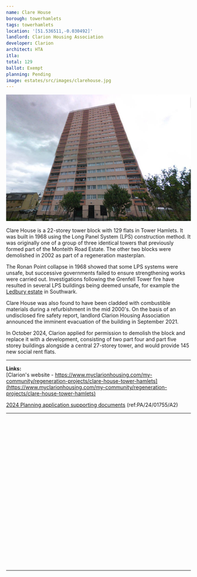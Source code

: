 ```yaml
---
name: Clare House
borough: towerhamlets
tags: towerhamlets
location: '[51.536511,-0.030492]'
landlord: Clarion Housing Association
developer: Clarion
architect: HTA
itla:
total: 129
ballot: Exempt
planning: Pending
image: estates/src/images/clarehouse.jpg
---
```

![Clare House image](src/images/clarehouse.jpg)

Clare House is a 22-storey tower block with 129 flats in Tower Hamlets. It was built in 1968 using the Long Panel System (LPS) construction method. It was originally one of a group of three identical towers that previously formed part of the Monteith Road Estate. The other two blocks were demolished in 2002 as part of a regeneration masterplan.

The Ronan Point collapse in 1968 showed that some LPS systems were unsafe, but successive governments failed to ensure strengthening works were carried out. Investigations following the Grenfell Tower fire have resulted in several LPS buildings being deemed unsafe, for example the [Ledbury estate](https://www.estatewatch.london/estates/southwark/ledbury/) in Southwark.

Clare House was also found to have been cladded with combustible materials during a refurbishment in the mid 2000's. On the basis of an undisclosed fire safety report, landlord Clarion Housing Association announced the imminent evacuation of the building in September 2021. 

In October 2024, Clarion applied for permission to demolish the block and replace it with a development, consisting of two part four and part five storey buildings alongside a central 27-storey tower, and would provide 145 new social rent flats.

---

__Links:__  
[Clarion's website - https://www.myclarionhousing.com/my-community/regeneration-projects/clare-house-tower-hamlets](https://www.myclarionhousing.com/my-community/regeneration-projects/clare-house-tower-hamlets)

[2024 Planning application supporting documents](https://development.towerhamlets.gov.uk/online-applications/applicationDetails.do?activeTab=documents&keyVal=DCAPR_146314) (ref:PA/24/01755/A2)

---

<!------------THE CODE BELOW RENDERS THE MAP - DO NOT EDIT! ---------------------------->

<div id="map" style="width: 100%; height: 400px;"></div>

<script>
  var map = L.map('map').setView({{ location }}, 13);
  L.tileLayer('https://tile.openstreetmap.org/{z}/{x}/{y}.png', {
  maxZoom: 19,
attribution: '&copy; <a href="http://www.openstreetmap.org/copyright">OpenStreetMap</a>'
}).addTo(map);
var circle = L.circle({{ location }}, {
    color: 'red',
    fillColor: '#f03',
    fillOpacity: 0.5,
    radius: 500
}).addTo(map);
</script>

---